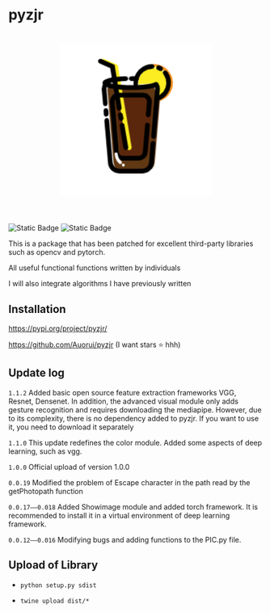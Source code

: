 # pyzjr

<h1 align="center">
<img src="https://github.com/Auorui/AI-Learning-Materials/blob/main/webbg/%E5%86%B0%E7%BA%A2%E8%8C%B6.png" width="300">
</h1><br>

![Static Badge](https://img.shields.io/badge/GitHub-Auorui-bgr?link=https%3A%2F%2Fgithub.com%2FAuorui)
![Static Badge](https://img.shields.io/badge/Download-pyzjr-rgb?color=%233ABBEB&link=https%3A%2F%2Fpypi.org%2Fproject%2Fpyzjr)

This is a package that has been patched for excellent third-party libraries such as opencv and pytorch.

All useful functional functions written by individuals

I will also integrate algorithms I have previously written

## Installation

https://pypi.org/project/pyzjr/

https://github.com/Auorui/pyzjr (I want stars ⭐ hhh)

## Update log
`1.1.2` Added basic open source feature extraction frameworks VGG, Resnet, Densenet.
        In addition, the advanced visual module only adds gesture recognition and requires 
        downloading the mediapipe. However, due to its complexity, there is no dependency added to pyzjr. 
        If you want to use it, you need to download it separately

`1.1.0` This update redefines the color module. Added some aspects of deep learning, such as vgg.

`1.0.0` Official upload of version 1.0.0

`0.0.19` Modified the problem of Escape character in the path read by the getPhotopath function

`0.0.17——0.018` Added Showimage module and added torch framework. It is recommended to install it in a virtual environment of deep learning framework.

`0.0.12——0.016` Modifying bugs and adding functions to the PIC.py file.

## Upload of Library

* `python setup.py sdist`

* `twine upload dist/*`